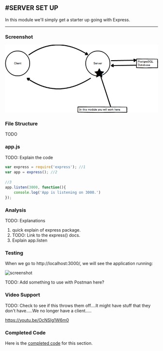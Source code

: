 #SERVER SET UP
---
In this module we'll simply get a starter up going with Express. 

<hr>

### Screenshot
![screenshot](assets/01-clientserverdiagram.png)


### File Structure
TODO

### app.js 
TODO: Explain the code
```js
var express = require('express'); //1
var app = express(); //2

//3
app.listen(3000, function(){
	console.log('App is listening on 3000.')
});
```

### Analysis
TODO: Explanations
1. quick explain of express package.
2. TODO: Link to the express() docs.
3. Explain app.listen

### Testing
When we go to http://localhost:3000/, we will see the application running:

![screenshot](assets/02-server-running-dom)

TODO: Add something to use with Postman here?


### Video Support
TODO: Check to see if this throws them off....It might have stuff that they don't have.....We no longer have a client.....

https://youtu.be/OcNSIg1W6m0


### Completed Code
Here is the [completed code](https://github.com/ElevenfiftyAcademy/JavaScript-201-WorkoutlogApp/tree/module-2-serversetup/server) for this section.